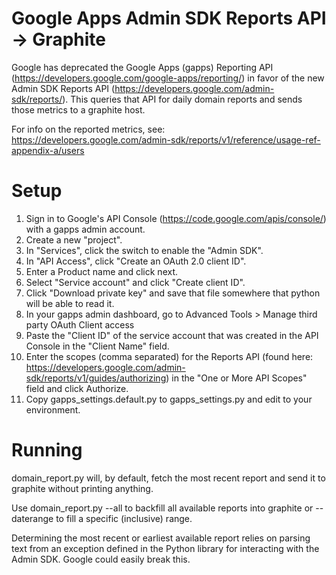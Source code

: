 Google Apps Admin SDK Reports API -> Graphite
============================

Google has deprecated the Google Apps (gapps) Reporting API (https://developers.google.com/google-apps/reporting/)
in favor of the new Admin SDK Reports API (https://developers.google.com/admin-sdk/reports/). This queries
that API for daily domain reports and sends those metrics to a graphite host.

For info on the reported metrics, see: https://developers.google.com/admin-sdk/reports/v1/reference/usage-ref-appendix-a/users

# Setup

1. Sign in to Google's API Console (https://code.google.com/apis/console/) with a gapps admin account.
2. Create a new "project".
3. In "Services", click the switch to enable the "Admin SDK".
4. In "API Access", click "Create an OAuth 2.0 client ID".
6. Enter a Product name and click next.
5. Select "Service account" and click "Create client ID".
6. Click "Download private key" and save that file somewhere that python will be able to read it.
7. In your gapps admin dashboard, go to Advanced Tools > Manage third party OAuth Client access
8. Paste the "Client ID" of the service account that was created in the API Console in the "Client Name" field.
9. Enter the scopes (comma separated) for the Reports API (found here: https://developers.google.com/admin-sdk/reports/v1/guides/authorizing) in the "One or More API Scopes" field and click Authorize.
10. Copy gapps\_settings.default.py to gapps\_settings.py and edit to your environment.

# Running

domain\_report.py will, by default, fetch the most recent report and send it to graphite without printing anything.

Use domain\_report.py --all to backfill all available reports into graphite or --daterange to fill a specific (inclusive) range.

Determining the most recent or earliest available report relies on parsing text from an exception defined in the Python
library for interacting with the Admin SDK. Google could easily break this.
